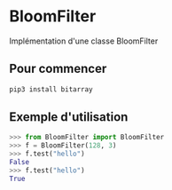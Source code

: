 # BloomFilter
Implémentation d'une classe BloomFilter 

## Pour commencer

```sh
pip3 install bitarray
```

## Exemple d'utilisation  

```python hl_lines="1 3"
>>> from BloomFilter import BloomFilter
>>> f = BloomFilter(128, 3)
>>> f.test("hello")
False
>>> f.test("hello")
True
```